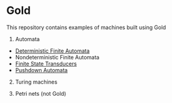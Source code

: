 # Gold


This repository contains examples of machines built using Gold

1. Automata
  - [Deterministic Finite Automata][DFA]
  - Nondeterministic Finite Automata
  - [Finite State Transducers][FST]
  - [Pushdown Automata][PDA]
2. Turing machines

3. Petri nets (not Gold)


[DFA]:https://github.com/FLAGlab/Gold-programs/tree/master/DFAs
[FST]:https://github.com/FLAGlab/Gold-programs/tree/master/Transducers
[PDA]: https://github.com/FLAGlab/Gold-programs/tree/master/PDA
